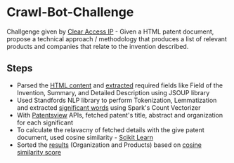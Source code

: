# Crawl-Bot-Challenge
Challgenge given by [Clear Access IP](http://clearaccessip.com/) - Given a HTML patent document, propose a technical approach / methodology that produces a list of relevant products and companies that relate to the invention described.

## Steps
* Parsed the [HTML content](https://github.com/nagakrishna/Crawl-Bot-Challenge/blob/master/data/input.txt) and [extracted](https://github.com/nagakrishna/Crawl-Bot-Challenge/blob/master/data/input/filteredInput.txt) required fields like Field of the Invention, Summary, and Detailed Description using JSOUP library
* Used Standfords NLP library to perform Tokenization, Lemmatization and extracted [significant words](https://github.com/nagakrishna/Crawl-Bot-Challenge/blob/master/data/significantWords.txt) using Spark's Count Vectorizer
* With [Patentsview](http://www.patentsview.org/api/query-language.html) APIs, fetched patent's title, abstract and organization for each significant
* To calculate the relavacny of fetched details with the give patent document, used cosine similarity - [Scikit Learn](http://scikit-learn.org/stable/)
* Sorted the [results](https://github.com/nagakrishna/Crawl-Bot-Challenge/blob/master/data/output.txt) (Organization and Products) based on [cosine similarity score](https://github.com/nagakrishna/Crawl-Bot-Challenge/blob/master/data/cosineSimilarityValues.txt)
